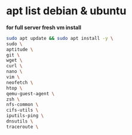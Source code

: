 # **apt list debian & ubuntu**

**for full server fresh vm install**

```bash
sudo apt update && sudo apt install -y \
sudo \
aptitude \
git \
wget \
curl \
nano \
vim \
neofetch \
htop \
qemu-guest-agent \
zsh \
nfs-common \
cifs-utils \
iputils-ping \
dnsutils \
traceroute \
```
